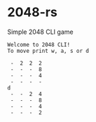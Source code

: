 # 2048-rs
Simple 2048 CLI game

````
Welcome to 2048 CLI!
To move print w, a, s or d

 -  2  2  2
 -  -  -  8
 -  -  -  4
 -  -  -  -
d
 -  -  2  4
 -  -  -  8
 -  -  -  4
 -  -  -  2
````
